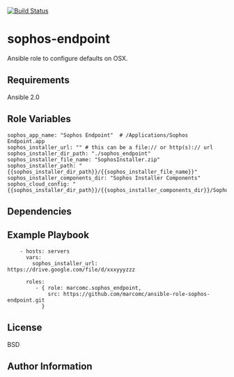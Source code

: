 [![Build Status](https://travis-ci.org/marcomc/ansible-role-sophos-endpoint.svg?branch=master)](https://travis-ci.org/marcomc/ansible-role-sophos-endpoint)

# sophos-endpoint

Ansible role to configure defaults on OSX.

## Requirements

Ansible 2.0

## Role Variables
```
sophos_app_name: "Sophos Endpoint"  # /Applications/Sophos Endpoint.app
sophos_installer_url: "" # this can be a file:// or http(s):// url
sophos_installer_dir_path: "./sophos_endpoint"
sophos_installer_file_name: "SophosInstaller.zip"
sophos_installer_path: "{{sophos_installer_dir_path}}/{{sophos_installer_file_name}}"
sophos_installer_components_dir: "Sophos Installer Components"
sophos_cloud_config: "{{sophos_installer_dir_path}}/{{sophos_installer_components_dir}}/SophosCloudConfig.plist"
```

## Dependencies

## Example Playbook

```
    - hosts: servers
      vars:
        sophos_installer_url: https://drive.google.com/file/d/xxxyyyzzz

      roles:
         - { role: marcomc.sophos_endpoint,
             src: https://github.com/marcomc/ansible-role-sophos-endpoint.git
           }
```

## License

BSD

## Author Information
